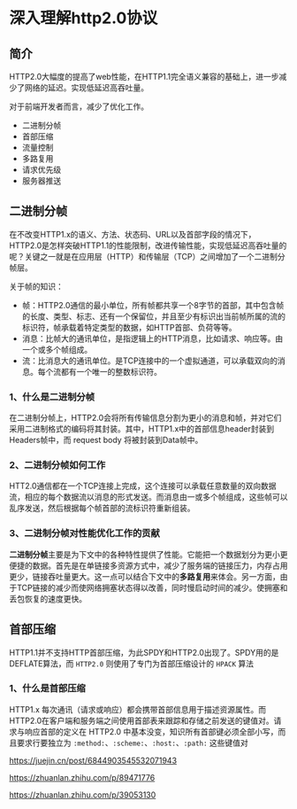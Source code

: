 # 深入理解http2.0协议

## 简介

HTTP2.0大幅度的提高了web性能，在HTTP1.1完全语义兼容的基础上，进一步减少了网络的延迟。实现低延迟高吞吐量。

对于前端开发者而言，减少了优化工作。

- 二进制分帧
- 首部压缩
- 流量控制
- 多路复用
- 请求优先级
- 服务器推送



## 二进制分帧

在不改变HTTP1.x的语义、方法、状态码、URL以及首部字段的情况下，HTTP2.0是怎样突破HTTP1.1的性能限制，改进传输性能，实现低延迟高吞吐量的呢？关键之一就是在应用层（HTTP）和传输层（TCP）之间增加了一个二进制分帧层。

关于帧的知识：

- 帧：HTTP2.0通信的最小单位，所有帧都共享一个8字节的首部，其中包含帧的长度、类型、标志、还有一个保留位，并且至少有标识出当前帧所属的流的标识符，帧承载着特定类型的数据，如HTTP首部、负荷等等。
- 消息：比帧大的通讯单位，是指逻辑上的HTTP消息，比如请求、响应等。由一个或多个帧组成。
- 流：比消息大的通讯单位。是TCP连接中的一个虚拟通道，可以承载双向的消息。每个流都有一个唯一的整数标识符。



### 1、什么是二进制分帧

在二进制分帧上，HTTP2.0会将所有传输信息分割为更小的消息和帧，并对它们采用二进制格式的编码将其封装。其中，HTTP1.x中的首部信息header封装到Headers帧中，而 request body 将被封装到Data帧中。



### 2、二进制分帧如何工作

HTT2.0通信都在一个TCP连接上完成，这个连接可以承载任意数量的双向数据流，相应的每个数据流以消息的形式发送。而消息由一或多个帧组成，这些帧可以乱序发送，然后根据每个帧首部的流标识符重新组装。



### 3、二进制分帧对性能优化工作的贡献

**二进制分帧**主要是为下文中的各种特性提供了性能。它能把一个数据划分为更小更便捷的数据。首先是在单链接多资源方式中，减少了服务端的链接压力，内存占用更少，链接吞吐量更大。这一点可以结合下文中的**多路复用**来体会。另一方面，由于TCP链接的减少而使网络拥塞状态得以改善，同时慢启动时间的减少。使拥塞和丢包恢复的速度更快。



## 首部压缩

HTTP1.1并不支持HTTP首部压缩，为此SPDY和HTTP2.0出现了。SPDY用的是DEFLATE算法，而 `HTTP2.0` 则使用了专门为首部压缩设计的 `HPACK` 算法



### 1、什么是首部压缩

HTTP1.x 每次通讯（请求或响应）都会携带首部信息用于描述资源属性。而 HTTP2.0在客户端和服务端之间使用首部表来跟踪和存储之前发送的键值对。请求与响应首部的定义在 HTTP2.0 中基本没变，知识所有首部键必须全部小写，而且要求行要独立为 `:method:`、`:scheme:`、`:host:`、`:path:` 这些键值对



https://juejin.cn/post/6844903545532071943

https://zhuanlan.zhihu.com/p/89471776

https://zhuanlan.zhihu.com/p/39053130






















































